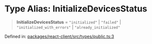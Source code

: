 # Type Alias: InitializeDevicesStatus

> **InitializeDevicesStatus** = `"initialized"` \| `"failed"` \| `"initialized_with_errors"` \| `"already_initialized"`

Defined in: [packages/react-client/src/types/public.ts:3](https://github.com/fishjam-cloud/web-client-sdk/blob/00cc23b021c6e87a4a0f647ceccc9acb897b5a38/packages/react-client/src/types/public.ts#L3)
